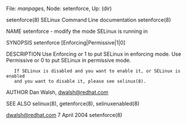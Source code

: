 File: *manpages*,  Node: setenforce,  Up: (dir)

setenforce(8)         SELinux Command Line documentation         setenforce(8)



NAME
       setenforce - modify the mode SELinux is running in

SYNOPSIS
       setenforce [Enforcing|Permissive|1|0]

DESCRIPTION
       Use Enforcing or 1 to put SELinux in enforcing mode.
       Use Permissive or 0 to put SELinux in permissive mode.

       If SELinux is disabled and you want to enable it, or SELinux is enabled
       and you want to disable it, please see selinux(8).

AUTHOR
       Dan Walsh, <dwalsh@redhat.com>

SEE ALSO
       selinux(8), getenforce(8), selinuxenabled(8)



dwalsh@redhat.com                7 April 2004                    setenforce(8)
